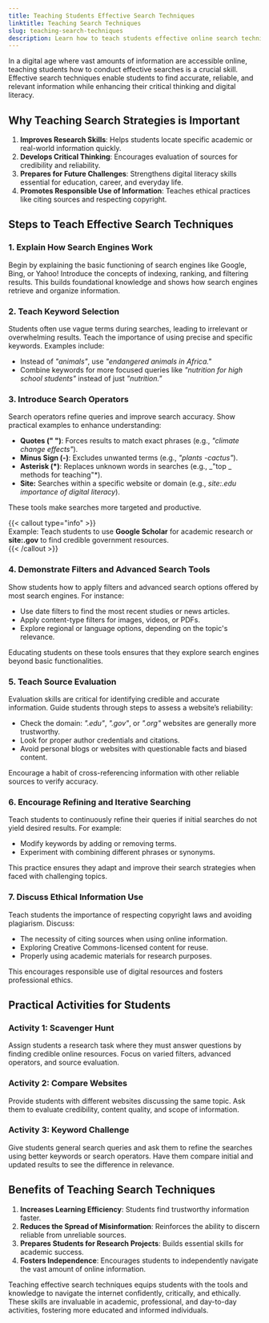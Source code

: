 ```yaml
---
title: Teaching Students Effective Search Techniques
linktitle: Teaching Search Techniques
slug: teaching-search-techniques
description: Learn how to teach students effective online search techniques, including strategies for finding reliable and relevant information.
---
```


In a digital age where vast amounts of information are accessible online, teaching students how to conduct effective searches is a crucial skill. Effective search techniques enable students to find accurate, reliable, and relevant information while enhancing their critical thinking and digital literacy.

## Why Teaching Search Strategies is Important

1. **Improves Research Skills**: Helps students locate specific academic or real-world information quickly.
2. **Develops Critical Thinking**: Encourages evaluation of sources for credibility and reliability.
3. **Prepares for Future Challenges**: Strengthens digital literacy skills essential for education, career, and everyday life.
4. **Promotes Responsible Use of Information**: Teaches ethical practices like citing sources and respecting copyright.

## Steps to Teach Effective Search Techniques

### 1. **Explain How Search Engines Work**

Begin by explaining the basic functioning of search engines like Google, Bing, or Yahoo! Introduce the concepts of indexing, ranking, and filtering results. This builds foundational knowledge and shows how search engines retrieve and organize information.

### 2. **Teach Keyword Selection**

Students often use vague terms during searches, leading to irrelevant or overwhelming results. Teach the importance of using precise and specific keywords. Examples include:

- Instead of _"animals"_, use _"endangered animals in Africa."_
- Combine keywords for more focused queries like _"nutrition for high school students"_ instead of just _"nutrition."_

### 3. **Introduce Search Operators**

Search operators refine queries and improve search accuracy. Show practical examples to enhance understanding:

- **Quotes (" ")**: Forces results to match exact phrases (e.g., _"climate change effects"_).
- **Minus Sign (-)**: Excludes unwanted terms (e.g., _"plants -cactus"_).
- **Asterisk (\*)**: Replaces unknown words in searches (e.g., _"top _ methods for teaching"\*).
- **Site:** Searches within a specific website or domain (e.g., _site:.edu importance of digital literacy_).

These tools make searches more targeted and productive.

{{< callout type="info" >}}  
 Example: Teach students to use **Google Scholar** for academic research or **site:.gov** to find credible government resources.  
{{< /callout >}}

### 4. **Demonstrate Filters and Advanced Search Tools**

Show students how to apply filters and advanced search options offered by most search engines. For instance:

- Use date filters to find the most recent studies or news articles.
- Apply content-type filters for images, videos, or PDFs.
- Explore regional or language options, depending on the topic's relevance.

Educating students on these tools ensures that they explore search engines beyond basic functionalities.

### 5. **Teach Source Evaluation**

Evaluation skills are critical for identifying credible and accurate information. Guide students through steps to assess a website’s reliability:

- Check the domain: _".edu"_, _".gov"_, or _".org"_ websites are generally more trustworthy.
- Look for proper author credentials and citations.
- Avoid personal blogs or websites with questionable facts and biased content.

Encourage a habit of cross-referencing information with other reliable sources to verify accuracy.

### 6. **Encourage Refining and Iterative Searching**

Teach students to continuously refine their queries if initial searches do not yield desired results. For example:

- Modify keywords by adding or removing terms.
- Experiment with combining different phrases or synonyms.

This practice ensures they adapt and improve their search strategies when faced with challenging topics.

### 7. **Discuss Ethical Information Use**

Teach students the importance of respecting copyright laws and avoiding plagiarism. Discuss:

- The necessity of citing sources when using online information.
- Exploring Creative Commons-licensed content for reuse.
- Properly using academic materials for research purposes.

This encourages responsible use of digital resources and fosters professional ethics.

## Practical Activities for Students

### Activity 1: **Scavenger Hunt**

Assign students a research task where they must answer questions by finding credible online resources. Focus on varied filters, advanced operators, and source evaluation.

### Activity 2: **Compare Websites**

Provide students with different websites discussing the same topic. Ask them to evaluate credibility, content quality, and scope of information.

### Activity 3: **Keyword Challenge**

Give students general search queries and ask them to refine the searches using better keywords or search operators. Have them compare initial and updated results to see the difference in relevance.

## Benefits of Teaching Search Techniques

1. **Increases Learning Efficiency**: Students find trustworthy information faster.
2. **Reduces the Spread of Misinformation**: Reinforces the ability to discern reliable from unreliable sources.
3. **Prepares Students for Research Projects**: Builds essential skills for academic success.
4. **Fosters Independence**: Encourages students to independently navigate the vast amount of online information.

Teaching effective search techniques equips students with the tools and knowledge to navigate the internet confidently, critically, and ethically. These skills are invaluable in academic, professional, and day-to-day activities, fostering more educated and informed individuals.
